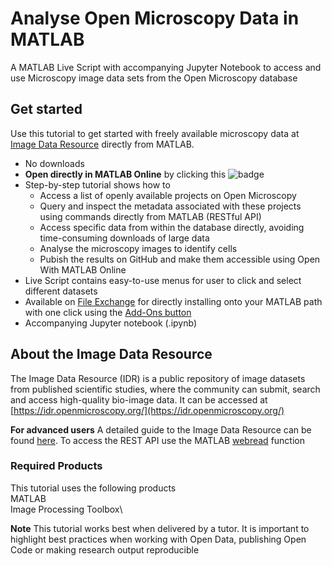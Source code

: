 # Analyse Open Microscopy Data in MATLAB

A MATLAB Live Script with accompanying Jupyter Notebook to access and use Microscopy image data sets from the Open Microscopy database

## Get started

Use this tutorial to get started with freely available microscopy data at [Image Data Resource](https://idr.openmicroscopy.org/) directly from MATLAB.
- No downloads
- **Open directly in MATLAB Online** by clicking this ![badge](https://www.mathworks.com/images/responsive/global/open-in-matlab-online.svg)
- Step-by-step tutorial shows how to
    - Access a list of openly available projects on Open Microscopy
    - Query and inspect the metadata associated with these projects using commands directly from MATLAB (RESTful API)
    - Access specific data from within the database directly, avoiding time-consuming downloads of large data
    - Analyse the microscopy images to identify cells
    - Pubish the results on GitHub and make them accessible using Open With MATLAB Online
- Live Script contains easy-to-use menus for user to click and select different datasets
- Available on [File Exchange](mathworks.com/matlabcentral/fileexchange/) for directly installing onto your MATLAB path with one click using the [Add-Ons button](https://www.mathworks.com/help/matlab/matlab_env/get-add-ons.html)
- Accompanying Jupyter notebook (.ipynb) 

## About the Image Data Resource
The Image Data Resource (IDR) is a public repository of image datasets from published scientific studies, where the community can submit, search and access high-quality bio-image data.
It can be accessed at [https://idr.openmicroscopy.org/](https://idr.openmicroscopy.org/)

**For advanced users** A detailed guide to the Image Data Resource can be found [here](idr.openmicroscopy.org/about/api.html). To access the REST API use the MATLAB [webread](mathworks.com/help/matlab/ref/webread.html) function

### Required Products
This tutorial uses the following products\
MATLAB\
Image Processing Toolbox\

**Note**
This tutorial works best when delivered by a tutor. It is important to highlight best practices when working with Open Data, publishing Open Code or making research output reproducible

